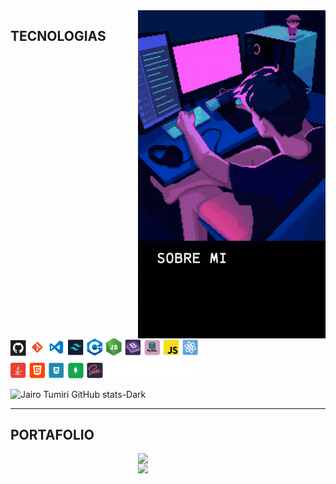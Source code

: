 <img  width="300" align="right" src="https://raw.githubusercontent.com/Jairo-Tumiri/Jairo-Tumiri/main/sobremi.gif" />




## TECNOLOGIAS
<img  width="300" src="https://raw.githubusercontent.com/Jairo-Tumiri/Jairo-Tumiri/main/tec.png" />


![Jairo Tumiri GitHub stats-Dark](https://github-readme-stats.vercel.app/api?username=Jairo-Tumiri&show_icons=true&theme=dark#gh-dark-mode-only)

------------
## PORTAFOLIO
<img  width="300" align="right" src="https://github-readme-stats.vercel.app/api/top-langs/?username=Jairo-Tumiri&layout=compact&theme=dark" />
<a href="https://github.com/Jairo-Tumiri/portafolio-jairotumiri">
  <img  width="300" align="right" src="https://github-readme-stats.vercel.app/api/pin/?username=Jairo-Tumiri&repo=portafolio-jairotumiri&theme=dark" />
</a>
